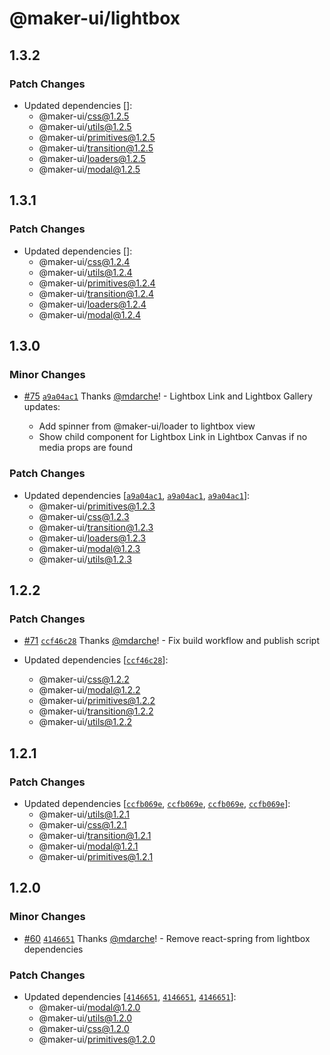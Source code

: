 # @maker-ui/lightbox

## 1.3.2

### Patch Changes

- Updated dependencies []:
  - @maker-ui/css@1.2.5
  - @maker-ui/utils@1.2.5
  - @maker-ui/primitives@1.2.5
  - @maker-ui/transition@1.2.5
  - @maker-ui/loaders@1.2.5
  - @maker-ui/modal@1.2.5

## 1.3.1

### Patch Changes

- Updated dependencies []:
  - @maker-ui/css@1.2.4
  - @maker-ui/utils@1.2.4
  - @maker-ui/primitives@1.2.4
  - @maker-ui/transition@1.2.4
  - @maker-ui/loaders@1.2.4
  - @maker-ui/modal@1.2.4

## 1.3.0

### Minor Changes

- [#75](https://github.com/mdarche/maker-ui/pull/75) [`a9a04ac1`](https://github.com/mdarche/maker-ui/commit/a9a04ac119a558a98897544fa1121761fb3dd488) Thanks [@mdarche](https://github.com/mdarche)! - Lightbox Link and Lightbox Gallery updates:

  - Add spinner from @maker-ui/loader to lightbox view
  - Show child component for Lightbox Link in Lightbox Canvas if no media props are found

### Patch Changes

- Updated dependencies [[`a9a04ac1`](https://github.com/mdarche/maker-ui/commit/a9a04ac119a558a98897544fa1121761fb3dd488), [`a9a04ac1`](https://github.com/mdarche/maker-ui/commit/a9a04ac119a558a98897544fa1121761fb3dd488), [`a9a04ac1`](https://github.com/mdarche/maker-ui/commit/a9a04ac119a558a98897544fa1121761fb3dd488)]:
  - @maker-ui/primitives@1.2.3
  - @maker-ui/css@1.2.3
  - @maker-ui/transition@1.2.3
  - @maker-ui/loaders@1.2.3
  - @maker-ui/modal@1.2.3
  - @maker-ui/utils@1.2.3

## 1.2.2

### Patch Changes

- [#71](https://github.com/mdarche/maker-ui/pull/71) [`ccf46c28`](https://github.com/mdarche/maker-ui/commit/ccf46c28e765c8aee76ace7107640af9b13f65f9) Thanks [@mdarche](https://github.com/mdarche)! - Fix build workflow and publish script

- Updated dependencies [[`ccf46c28`](https://github.com/mdarche/maker-ui/commit/ccf46c28e765c8aee76ace7107640af9b13f65f9)]:
  - @maker-ui/css@1.2.2
  - @maker-ui/modal@1.2.2
  - @maker-ui/primitives@1.2.2
  - @maker-ui/transition@1.2.2
  - @maker-ui/utils@1.2.2

## 1.2.1

### Patch Changes

- Updated dependencies [[`ccfb069e`](https://github.com/mdarche/maker-ui/commit/ccfb069e0fd1fd40b61514b62dd959269886b3e3), [`ccfb069e`](https://github.com/mdarche/maker-ui/commit/ccfb069e0fd1fd40b61514b62dd959269886b3e3), [`ccfb069e`](https://github.com/mdarche/maker-ui/commit/ccfb069e0fd1fd40b61514b62dd959269886b3e3), [`ccfb069e`](https://github.com/mdarche/maker-ui/commit/ccfb069e0fd1fd40b61514b62dd959269886b3e3)]:
  - @maker-ui/utils@1.2.1
  - @maker-ui/css@1.2.1
  - @maker-ui/transition@1.2.1
  - @maker-ui/modal@1.2.1
  - @maker-ui/primitives@1.2.1

## 1.2.0

### Minor Changes

- [#60](https://github.com/mdarche/maker-ui/pull/60) [`4146651`](https://github.com/mdarche/maker-ui/commit/4146651ace370416da58af0e10d410b01354277d) Thanks [@mdarche](https://github.com/mdarche)! - Remove react-spring from lightbox dependencies

### Patch Changes

- Updated dependencies [[`4146651`](https://github.com/mdarche/maker-ui/commit/4146651ace370416da58af0e10d410b01354277d), [`4146651`](https://github.com/mdarche/maker-ui/commit/4146651ace370416da58af0e10d410b01354277d), [`4146651`](https://github.com/mdarche/maker-ui/commit/4146651ace370416da58af0e10d410b01354277d)]:
  - @maker-ui/modal@1.2.0
  - @maker-ui/utils@1.2.0
  - @maker-ui/css@1.2.0
  - @maker-ui/primitives@1.2.0
